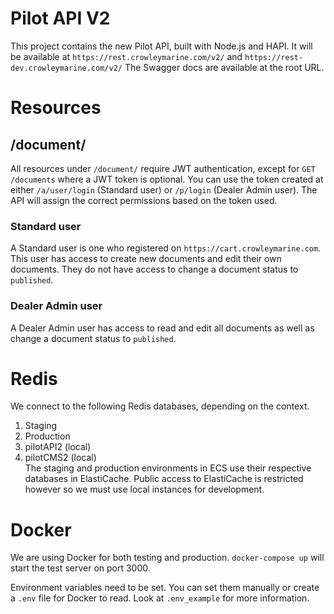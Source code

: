 # Pilot API V2
This project contains the new Pilot API, built with Node.js and HAPI. It will be available at `https://rest.crowleymarine.com/v2/` and `https://rest-dev.crowleymarine.com/v2/` The Swagger docs are available at the root URL.

# Resources

## /document/
All resources under `/document/` require JWT authentication, except for `GET /documents` where a JWT token is optional. You can use the token created at either `/a/user/login` (Standard user) or `/p/login` (Dealer Admin user). The API will assign the correct permissions based on the token used.

### Standard user
A Standard user is one who registered on `https://cart.crowleymarine.com`. This user has access to create new documents and edit their own documents. They do not have access to change a document status to `published`.

### Dealer Admin user
A Dealer Admin user has access to read and edit all documents as well as change a document status to `published`.

# Redis
We connect to the following Redis databases, depending on the context.  
1. Staging  
2. Production  
3. pilotAPI2 (local)  
4. pilotCMS2 (local)  
The staging and production environments in ECS use their respective databases in ElastiCache. Public access to ElastiCache is restricted however so we must use local instances for development.

# Docker
We are using Docker for both testing and production. `docker-compose up` will start the test server on port 3000.  

Environment variables need to be set. You can set them manually or create a `.env` file for Docker to read.  Look at `.env_example` for more information.